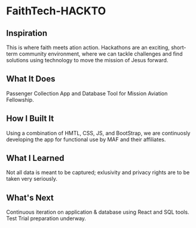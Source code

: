 # FaithTech-HACKTO

## Inspiration
This is where faith meets ation action. Hackathons are an exciting, short-term community environment, 
where we can tackle challenges and find solutions using technology to move the mission of Jesus forward. 

## What It Does
Passenger Collection App and Database Tool for Mission Aviation Fellowship. 

## How I Built It
Using a combination of HMTL, CSS, JS, and BootStrap, we are continuosly developing the app for functional use by MAF and their affiliates.

## What I Learned
Not all data is meant to be captured; exlusivity and privacy rights are to be taken very seriously. 

## What's Next
Continuous iteration on application & database using React and SQL tools. Test Trial preparation underway.
